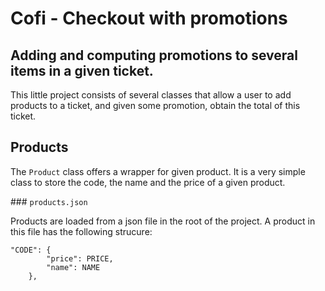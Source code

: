 # Cofi - Checkout with promotions

## Adding and computing promotions to several items in a given ticket. 

This little project consists of several classes that allow a user to add products to a ticket, and given some promotion, obtain the total of this ticket. 

## Products

The `Product` class offers a wrapper for given product. It is a very simple class to store the code, the name and the price of a given product. 

### `products.json`

Products are loaded from a json file in the root of the project. A product in this file has the following strucure: 

```
"CODE": {
        "price": PRICE,
        "name": NAME
    },
```

